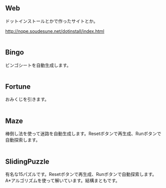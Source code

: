 ## Web
<p>ドットインストールとかで作ったサイトとか。</p>
<a href = "http://nope.soudesune.net/dotinstall/index.html">http://nope.soudesune.net/dotinstall/index.html</a>

<br>
<br>

## Bingo
ビンゴシートを自動生成します。
<br>
<br>

## Fortune
おみくじを引きます。<!-- <strike>ゴミです。</strike> -->
<br>
<br>

## Maze
棒倒し法を使って迷路を自動生成します。Resetボタンで再生成、Runボタンで自動探索します。
<br>
<br>

## SlidingPuzzle
有名な15パズルです。Resetボタンで再生成、Runボタンで自動探索します。
<br>
A*アルゴリズムを使って解いています。結構まともです。
